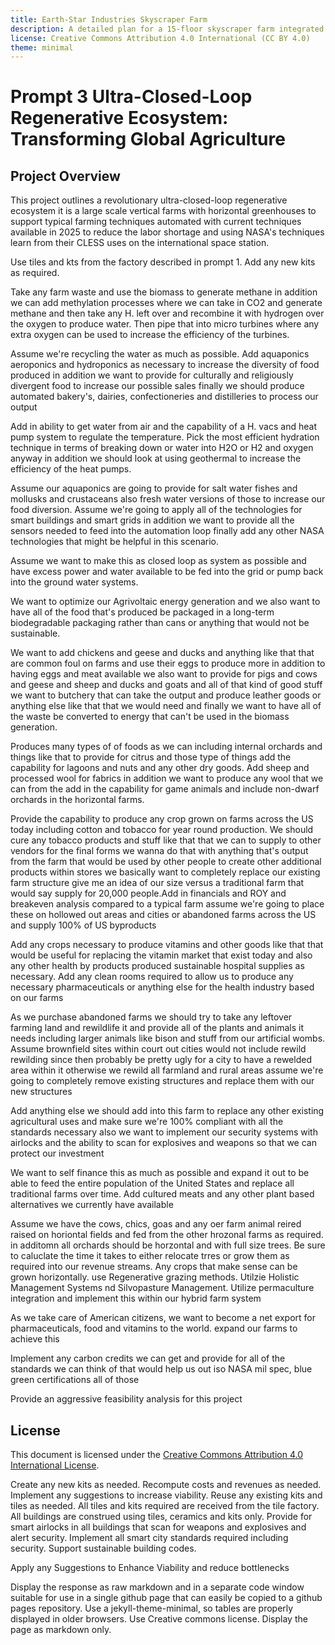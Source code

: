 ```yaml
---
title: Earth-Star Industries Skyscraper Farm
description: A detailed plan for a 15-floor skyscraper farm integrated with the Earth-Star Industries Facility, designed to feed a 20,000-person urban district using sustainable ceramics, closed-loop systems, and smart infrastructure.
license: Creative Commons Attribution 4.0 International (CC BY 4.0)
theme: minimal
---
```


# Prompt 3 Ultra-Closed-Loop Regenerative Ecosystem: Transforming Global Agriculture

## Project Overview

This project outlines a revolutionary ultra-closed-loop regenerative ecosystem it is a large scale vertical farms with horizontal greenhouses to support typical farming techniques automated with current techniques available in 2025 to reduce the labor shortage and using NASA's techniques learn from their CLESS uses on the international space station.

Use tiles and kts from the factory described in prompt 1.  Add any new kits as required.

Take any farm waste and use the biomass to generate methane in addition we can add methylation processes where we can take in CO2 and generate methane and then take any H. left over and recombine it with hydrogen over the oxygen to produce water. Then pipe that into micro turbines where any extra oxygen can be used to increase the efficiency of the turbines.

Assume we're recycling the water as much as possible. Add aquaponics aeroponics and hydroponics as necessary to increase the diversity of food produced in addition we want to provide for culturally and religiously divergent food to increase our possible sales finally we should produce automated bakery's, dairies, confectioneries and distilleries to process our output

Add in ability to get water from air and the capability of a H. vacs and heat pump system to regulate the temperature.  Pick the most efficient hydration technique in terms of breaking down or water into H2O or H2 and oxygen anyway in addition we should look at using geothermal to increase the efficiency of the heat pumps.

Assume our aquaponics are going to provide for salt water fishes and mollusks and crustaceans also fresh water versions of those to increase our food diversion.  Assume we're going to apply all of the technologies for smart buildings and smart grids in addition we want to provide all the sensors needed to feed into the automation loop finally add any other NASA technologies that might be helpful in this scenario.

Assume we want to make this as closed loop as system as possible and have excess power and water available to be fed into the grid or pump back into the ground water systems.

We want to optimize our Agrivoltaic energy generation and we also want to have all of the food that's produced be packaged in a long-term biodegradable packaging rather than cans or anything that would not be sustainable.

We want to add chickens and geese and ducks and anything like that that are common foul on farms and use their eggs to produce more in addition to having eggs and meat available we also want to provide for pigs and cows and geese and sheep and ducks and goats and all of that kind of good stuff we want to butchery that can take the output and produce leather goods or anything else like that that we would need and finally we want to have all of the waste be converted to energy that can't be used in the biomass generation.

Produces many types of of foods as we can including internal orchards and things like that to provide for citrus and those type of things add the capability for lagoons and nuts and any other dry goods.  Add sheep and processed wool for fabrics in addition we want to produce any wool that we can from the add in the capability for game animals and include non-dwarf orchards in the horizontal farms.

Provide the capability to produce any crop grown on farms across the US today including cotton and tobacco for year round production.  We should cure any tobacco products and stuff like that that we can to supply to other vendors for the final forms we wanna do that with anything that's output from the farm that would be used by other people to create other additional products within stores we basically want to completely replace our existing farm structure give me an idea of our size versus a traditional farm that would say supply for 20,000 people.Add in financials and ROY and breakeven analysis compared to a typical farm assume we're going to place these on hollowed out areas and cities or abandoned farms across the US and supply 100% of US byproducts

Add any crops necessary to produce vitamins and other goods like that that would be useful for replacing the vitamin market that exist today and also any other health by products produced sustainable hospital supplies as necessary.  Add any clean rooms required to allow us to produce any necessary pharmaceuticals or anything else for the health industry based on our farms

As we purchase abandoned farms we should try to take any leftover farming land and rewildlife it and provide all of the plants and animals it needs including larger animals like bison and stuff from our artificial wombs.  Assume brownfield sites within court out cities would not include rewild rewilding since then probably be pretty ugly for a city to have a rewelded area within it otherwise we rewild all farmland and rural areas assume we're going to completely remove existing structures and replace them with our new structures

Add anything else we should add into this farm to replace any other existing agricultural uses and make sure we're 100% compliant with all the standards necessary also we want to implement our security systems with airlocks and the ability to scan for explosives and weapons so that we can protect our investment

We want to self finance this as much as possible and expand it out to be able to feed the entire population of the United States and replace all traditional farms over time.  Add cultured meats and any other plant based alternatives we currently have available

Assume we have the cows, chics, goas and any oer farm animal reired raised on horiontal fields and fed from the other hrozonal farms as required.  in additomn all orchards should be horzontal and with full size trees.  Be sure to caluclate the time it takes to either relocate trres or grow them as required into our revenue streams.  Any crops that make sense can be grown horizontally.  use Regenerative grazing methods. Utilzie Holistic Management Systems nd Silvopasture Management.  Utilize permaculture integration and implement this within our hybrid farm system



As we take care of American citizens, we want to become a net export for pharmaceuticals, food and vitamins to the world.  expand our farms to achieve this

Implement any carbon credits we can get and provide for all of the standards we can think of that would help us out iso NASA mil spec, blue green certifications all of those

Provide an aggressive feasibility analysis for this project

## License
This document is licensed under the [Creative Commons Attribution 4.0 International License](https://creativecommons.org/licenses/by/4.0/).

Create any new kits as needed. Recompute costs and revenues as needed. Implement any suggestions to increase viability. Reuse any existing kits and tiles as needed. All tiles and kits required are received from the tile factory. All buildings are construed using tiles, ceramics and kits only. Provide for smart airlocks in all buildings that scan for weapons and explosives and alert security. Implement all smart city standards required including security. Support sustainable building codes.

Apply any Suggestions to Enhance Viability and reduce bottlenecks

Display the response as raw markdown and in a separate code window suitable for use in a single github page that can easily be copied to a github pages repository. Use a jekyll-theme-minimal, so tables are properly displayed in older browsers. Use Creative commons license. Display the page as markdown only.

